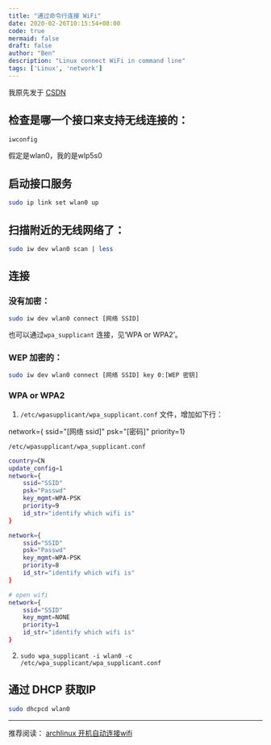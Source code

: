 ```yaml
---
title: "通过命令行连接 WiFi"
date: 2020-02-26T10:15:54+08:00
code: true
mermaid: false
draft: false
author: "Ben"
description: "Linux connect WiFi in command line"
tags: ['Linux', 'network']
---
```


我原先发于 [CSDN](https://blog.csdn.net/BenSYZ)

## 检查是哪一个接口来支持无线连接的：

```sh
iwconfig
```

假定是wlan0，我的是wlp5s0

## 启动接口服务

```sh
sudo ip link set wlan0 up
```

## 扫描附近的无线网络了：

```sh
sudo iw dev wlan0 scan | less
```

## 连接

### 没有加密：

```sh
sudo iw dev wlan0 connect [网络 SSID]
```

也可以通过`wpa_supplicant` 连接，见‘WPA or WPA2’。

### WEP 加密的：

```sh
sudo iw dev wlan0 connect [网络 SSID] key 0:[WEP 密钥]
```

### WPA or WPA2
1. `/etc/wpasupplicant/wpa_supplicant.conf` 文件，增加如下行：

network={    ssid="[网络 ssid]"    psk="[密码]"    priority=1}

`/etc/wpasupplicant/wpa_supplicant.conf`
```sh
country=CN
update_config=1
network={
	ssid="SSID"
	psk="Passwd"
	key_mgmt=WPA-PSK
	priority=9
	id_str="identify which wifi is"
}

network={
	ssid="SSID"
	psk="Passwd"
	key_mgmt=WPA-PSK
	priority=8
	id_str="identify which wifi is"
}

# open wifi
network={
	ssid="SSID"
	key_mgmt=NONE
	priority=1
	id_str="identify which wifi is"
}
```

2. `sudo wpa_supplicant -i wlan0 -c /etc/wpa_supplicant/wpa_supplicant.conf`

## 通过 DHCP 获取IP

```sh
sudo dhcpcd wlan0
```


---
推荐阅读：
[archlinux 开机自动连接wifi](https://blog.csdn.net/BenSYZ/article/details/104522084)

